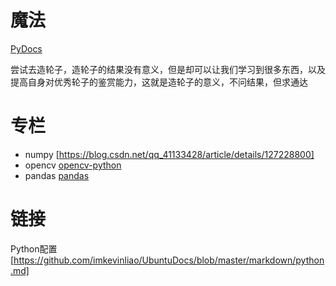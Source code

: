# 魔法
[PyDocs](./PyDocs.py)

尝试去造轮子，造轮子的结果没有意义，但是却可以让我们学习到很多东西，以及提高自身对优秀轮子的鉴赏能力，这就是造轮子的意义，不问结果，但求通达

# 专栏
* numpy [https://blog.csdn.net/qq_41133428/article/details/127228800]
* opencv [opencv-python](./专栏/opencv-python.md)
* pandas [pandas](./专栏/pandas.md)

# 链接
Python配置[https://github.com/imkevinliao/UbuntuDocs/blob/master/markdown/python.md]
